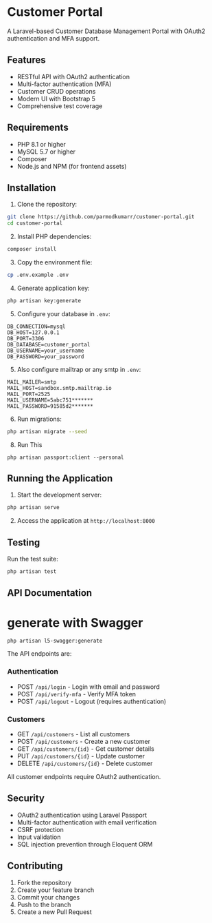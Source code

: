 # Customer Portal

A Laravel-based Customer Database Management Portal with OAuth2 authentication and MFA support.

## Features

- RESTful API with OAuth2 authentication
- Multi-factor authentication (MFA)
- Customer CRUD operations
- Modern UI with Bootstrap 5
- Comprehensive test coverage

## Requirements

- PHP 8.1 or higher
- MySQL 5.7 or higher
- Composer
- Node.js and NPM (for frontend assets)

## Installation

1. Clone the repository:
```bash
git clone https://github.com/parmodkumarr/customer-portal.git
cd customer-portal
```

2. Install PHP dependencies:
```bash
composer install
```

3. Copy the environment file:
```bash
cp .env.example .env
```

4. Generate application key:
```bash
php artisan key:generate
```

5. Configure your database in `.env`:
```env
DB_CONNECTION=mysql
DB_HOST=127.0.0.1
DB_PORT=3306
DB_DATABASE=customer_portal
DB_USERNAME=your_username
DB_PASSWORD=your_password
```

5. Also configure mailtrap or any smtp in `.env`:

```env
MAIL_MAILER=smtp
MAIL_HOST=sandbox.smtp.mailtrap.io
MAIL_PORT=2525
MAIL_USERNAME=5abc751*******
MAIL_PASSWORD=91585d2*******
```

6. Run migrations:
```bash
php artisan migrate --seed
```

8. Run This
```
php artisan passport:client --personal

```

## Running the Application

1. Start the development server:
```bash
php artisan serve
```

2. Access the application at `http://localhost:8000`

## Testing

Run the test suite:
```bash
php artisan test
```

## API Documentation
# generate with Swagger
`php artisan l5-swagger:generate`

The API endpoints are:

### Authentication
- POST `/api/login` - Login with email and password
- POST `/api/verify-mfa` - Verify MFA token
- POST `/api/logout` - Logout (requires authentication)

### Customers
- GET `/api/customers` - List all customers
- POST `/api/customers` - Create a new customer
- GET `/api/customers/{id}` - Get customer details
- PUT `/api/customers/{id}` - Update customer
- DELETE `/api/customers/{id}` - Delete customer

All customer endpoints require OAuth2 authentication.

## Security

- OAuth2 authentication using Laravel Passport
- Multi-factor authentication with email verification
- CSRF protection
- Input validation
- SQL injection prevention through Eloquent ORM

## Contributing

1. Fork the repository
2. Create your feature branch
3. Commit your changes
4. Push to the branch
5. Create a new Pull Request
